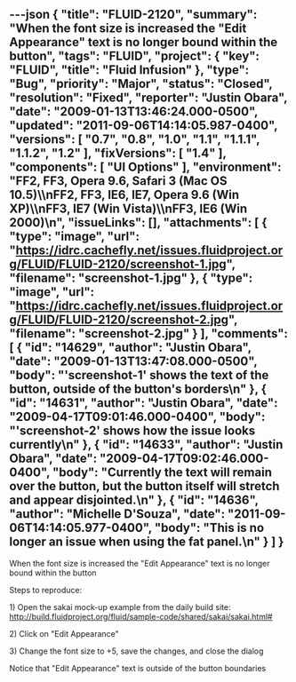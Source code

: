 ---json
{
  "title": "FLUID-2120",
  "summary": "When the font size is increased the \"Edit Appearance\" text is no longer bound within the button",
  "tags": "FLUID",
  "project": {
    "key": "FLUID",
    "title": "Fluid Infusion"
  },
  "type": "Bug",
  "priority": "Major",
  "status": "Closed",
  "resolution": "Fixed",
  "reporter": "Justin Obara",
  "date": "2009-01-13T13:46:24.000-0500",
  "updated": "2011-09-06T14:14:05.987-0400",
  "versions": [
    "0.7",
    "0.8",
    "1.0",
    "1.1",
    "1.1.1",
    "1.1.2",
    "1.2"
  ],
  "fixVersions": [
    "1.4"
  ],
  "components": [
    "UI Options"
  ],
  "environment": "FF2, FF3, Opera 9.6, Safari 3 (Mac OS 10.5)\\\nFF2, FF3, IE6, IE7, Opera 9.6 (Win XP)\\\nFF3, IE7 (Win Vista)\\\nFF3, IE6 (Win 2000)\n",
  "issueLinks": [],
  "attachments": [
    {
      "type": "image",
      "url": "https://idrc.cachefly.net/issues.fluidproject.org/FLUID/FLUID-2120/screenshot-1.jpg",
      "filename": "screenshot-1.jpg"
    },
    {
      "type": "image",
      "url": "https://idrc.cachefly.net/issues.fluidproject.org/FLUID/FLUID-2120/screenshot-2.jpg",
      "filename": "screenshot-2.jpg"
    }
  ],
  "comments": [
    {
      "id": "14629",
      "author": "Justin Obara",
      "date": "2009-01-13T13:47:08.000-0500",
      "body": "'screenshot-1' shows the text of the button, outside of the button's borders\n"
    },
    {
      "id": "14631",
      "author": "Justin Obara",
      "date": "2009-04-17T09:01:46.000-0400",
      "body": "'screenshot-2' shows how the issue looks currently\n"
    },
    {
      "id": "14633",
      "author": "Justin Obara",
      "date": "2009-04-17T09:02:46.000-0400",
      "body": "Currently the text will remain over the button, but the button itself will stretch and appear disjointed.\n"
    },
    {
      "id": "14636",
      "author": "Michelle D'Souza",
      "date": "2011-09-06T14:14:05.977-0400",
      "body": "This is no longer an issue when using the fat panel.\n"
    }
  ]
}
---
When the font size is increased the "Edit Appearance" text is no longer bound within the button

Steps to reproduce:

1\) Open the sakai mock-up example from the daily build site:\
<http://build.fluidproject.org/fluid/sample-code/shared/sakai/sakai.html#>

2\) Click on "Edit Appearance"&#x20;

3\) Change the font size to +5, save the changes, and close the dialog

Notice that "Edit Appearance" text is outside of the button boundaries

        